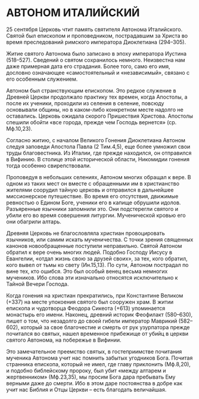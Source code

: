 # АВТОНОМ ИТАЛИЙСКИЙ

25 сентября Церковь чтит память святителя Автонома Италийского. Святой был епископом и проповедником, пострадавшим за Христа во время преследований римского императора Диоклетиана (294–305).

Житие святого Автонома было записано в эпоху императора Иустина (518–527). Сведений о святом сохранилось немного. Неизвестна нам даже примерная дата его страдания. Более того, само его имя, дословно означающее «самостоятельный и «независимый», связано с его особенным служением.

Автоном был странствующим епископом. Это редкое служение в Древней Церкви продолжало практику тех времен, когда Апостолы, а после их ученики, проходили из селения в селение, повсюду основывали общины, но в каком-либо конкретном месте надолго не оставались. Церковь ожидала скорого Пришествия Христова. Апостолы спешили обойти «все города, прежде чем Господь вернется» (ср. Мф.10,23).

Согласно житию, с началом Великого Гонения Диоклетиана Автоном следуя заповеди Апостола Павла (2 Тим.4,5), еще более умножил свои труды благовестника. Из Италии, где прежде находился, он отправился в Вифинию. В столице этой исторической области, Никомидии гонения тогда особенно свирепствовали.

Проповедуя в небольших селениях, Автоном многих обращал к вере. В одном из таких мест он вместе с обращенными им в христианство жителями соорудил тайную церковь и отправился в дальнейшее миссионерское путешествие. Во время его отсутствия, движимые ревностью о Едином Боге, ученики его в капище обрушили идолов. Разъяренные язычники запомнили это. Они подстерегли святого и убили его во время совершения литургии. Мученической кровью его они обагрили алтарь.

Древняя Церковь не благословляла христиан провоцировать язычников, или самим искать мученичества. С точки зрения священных канонов новообращенные поступили неправильно. Святой Автоном обратил к вере очень многих людей. Подобно Господу Иисусу в Евангелии, «отдал жизнь свою за друзей своих», за тех, кого обратил, кого вывел от тьмы ко свету (Ин.15,13). По сути, Автоном пострадал по вине тех, кто ошибся. Это был особый венец весьма немногих мучеников. Ибо слова эти изначально относятся исключительно к Тайной Вечери Господа.

Когда гонения на христиан прекратились, при Константине Великом (+337) на месте упокоения святого был сооружен храм. В житии епископа и чудотворца Феодора Сикеота (+613) упоминается монастырь его имени. Наконец, древний историк Феофилакт (580–630), пишет о том, что незадолго до своей гибели император Маврикий (582–602), который за свое благочестие и смерть от рук узурпатора прежде почитался во святых, нашел временное прибежище от убийц в церкви святого Автонома, на побережье в Вифинии.

Это замечательное преемство святых, в гостеприимстве почитания мученика Автонома учит нас помнить забытых угодников Бога. Почитая странника епископа, который не имел, где главу приклонить (Мф.8,20), и подобно библейскому пророку, был убит «между алтарем и жертвенником» (Мф.23,35), мы просим Бога дара пребывать Ему верными даже до смерти. Ибо в этом даре постоянства в добре как учит нас Библия и Отцы Церкви – есть благодать величайшая.

